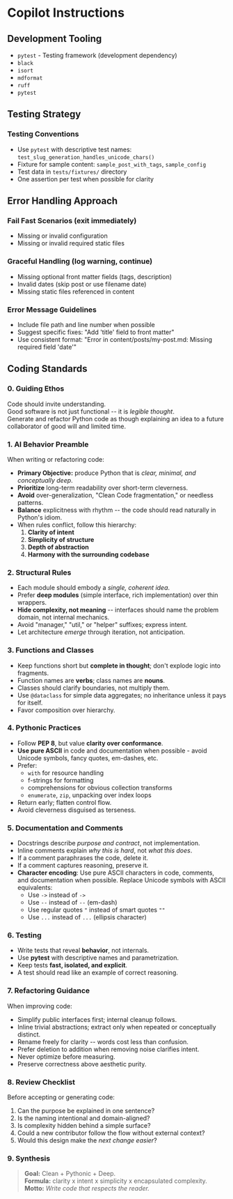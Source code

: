 # Copilot Instructions

## Development Tooling

- `pytest` - Testing framework (development dependency)
- `black`
- `isort`
- `mdformat`
- `ruff`
- `pytest`

## Testing Strategy

### Testing Conventions

- Use `pytest` with descriptive test names: `test_slug_generation_handles_unicode_chars()`
- Fixture for sample content: `sample_post_with_tags`, `sample_config`
- Test data in `tests/fixtures/` directory
- One assertion per test when possible for clarity

## Error Handling Approach

### Fail Fast Scenarios (exit immediately)

- Missing or invalid configuration
- Missing or invalid required static files

### Graceful Handling (log warning, continue)

- Missing optional front matter fields (tags, description)
- Invalid dates (skip post or use filename date)
- Missing static files referenced in content

### Error Message Guidelines

- Include file path and line number when possible
- Suggest specific fixes: "Add 'title' field to front matter"
- Use consistent format: "Error in content/posts/my-post.md: Missing required
  field 'date'"

## Coding Standards

### 0. Guiding Ethos

Code should invite understanding.\
Good software is not just functional -- it is *legible thought*.\
Generate and refactor Python code as though explaining an idea to a future
collaborator of good will and limited time.

### 1. AI Behavior Preamble

When writing or refactoring code:

- **Primary Objective:** produce Python that is *clear, minimal, and
  conceptually deep*.
- **Prioritize** long-term readability over short-term cleverness.
- **Avoid** over-generalization, "Clean Code fragmentation," or needless
  patterns.
- **Balance** explicitness with rhythm -- the code should read naturally in
  Python's idiom.
- When rules conflict, follow this hierarchy:
  1. **Clarity of intent**
  1. **Simplicity of structure**
  1. **Depth of abstraction**
  1. **Harmony with the surrounding codebase**

### 2. Structural Rules

- Each module should embody a *single, coherent idea*.
- Prefer **deep modules** (simple interface, rich implementation) over thin
  wrappers.
- **Hide complexity, not meaning** -- interfaces should name the problem
  domain, not internal mechanics.
- Avoid "manager," "util," or "helper" suffixes; express intent.
- Let architecture *emerge* through iteration, not anticipation.

### 3. Functions and Classes

- Keep functions short but **complete in thought**; don't explode logic into
  fragments.
- Function names are **verbs**; class names are **nouns**.
- Classes should clarify boundaries, not multiply them.
- Use `@dataclass` for simple data aggregates; no inheritance unless it pays
  for itself.
- Favor composition over hierarchy.

### 4. Pythonic Practices

- Follow **PEP 8**, but value **clarity over conformance**.
- **Use pure ASCII** in code and documentation when possible - avoid Unicode
  symbols, fancy quotes, em-dashes, etc.
- Prefer:
  - `with` for resource handling
  - f-strings for formatting
  - comprehensions for obvious collection transforms
  - `enumerate`, `zip`, unpacking over index loops
- Return early; flatten control flow.
- Avoid cleverness disguised as terseness.

### 5. Documentation and Comments

- Docstrings describe *purpose and contract*, not implementation.
- Inline comments explain *why this is hard*, not *what this does*.
- If a comment paraphrases the code, delete it.
- If a comment captures reasoning, preserve it.
- **Character encoding**: Use pure ASCII characters in code, comments, and
  documentation when possible. Replace Unicode symbols with ASCII equivalents:
  - Use `->` instead of `->`
  - Use `--` instead of `--` (em-dash)
  - Use regular quotes `"` instead of smart quotes `""`
  - Use `...` instead of `...` (ellipsis character)

### 6. Testing

- Write tests that reveal **behavior**, not internals.
- Use **pytest** with descriptive names and parametrization.
- Keep tests **fast, isolated, and explicit**.
- A test should read like an example of correct reasoning.

### 7. Refactoring Guidance

When improving code:

- Simplify public interfaces first; internal cleanup follows.
- Inline trivial abstractions; extract only when repeated or conceptually distinct.
- Rename freely for clarity -- words cost less than confusion.
- Prefer deletion to addition when removing noise clarifies intent.
- Never optimize before measuring.
- Preserve correctness above aesthetic purity.

### 8. Review Checklist

Before accepting or generating code:

1. Can the purpose be explained in one sentence?
1. Is the naming intentional and domain-aligned?
1. Is complexity hidden behind a simple surface?
1. Could a new contributor follow the flow without external context?
1. Would this design make the *next change easier*?

### 9. Synthesis

> **Goal:** Clean + Pythonic + Deep.\
> **Formula:** clarity x intent x simplicity x encapsulated complexity.\
> **Motto:** *Write code that respects the reader.*
